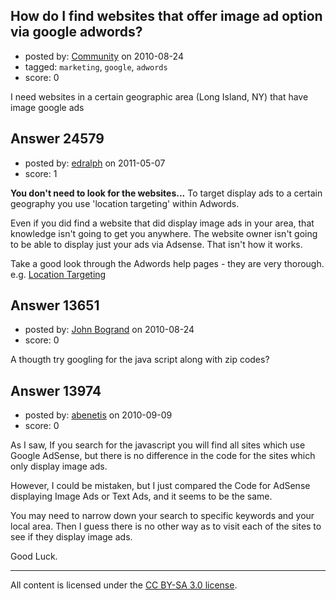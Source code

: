 ## How do I find websites that offer image ad option via google adwords?

- posted by: [Community](https://stackexchange.com/users/-1/-1-community) on 2010-08-24
- tagged: `marketing`, `google`, `adwords`
- score: 0

I need websites in a certain geographic area (Long Island, NY) that have image google ads 


## Answer 24579

- posted by: [edralph](https://stackexchange.com/users/-1/9362-edralph) on 2011-05-07
- score: 1

<p><strong>You don't need to look for the websites...</strong>  To target display ads to a certain geography you use 'location targeting' within Adwords.</p>

<p>Even if you did find a website that did display image ads in your area, that knowledge isn't going to get you anywhere.  The website owner isn't going to be able to display just your ads via Adsense.  That isn't how it works.  </p>

<p>Take a good look through the Adwords help pages - they are very thorough.  e.g. <a href="https://adwords.google.com/support/aw/bin/answer.py?hl=en&amp;answer=164891" rel="nofollow">Location Targeting</a></p>



## Answer 13651

- posted by: [John Bogrand](https://stackexchange.com/users/-1/3577-john-bogrand) on 2010-08-24
- score: 0

A thougth try googling for the java script along with zip codes?


## Answer 13974

- posted by: [abenetis](https://stackexchange.com/users/-1/3397-abenetis) on 2010-09-09
- score: 0

As I saw, If you search for the javascript you will find all sites which use Google AdSense, but there is no difference in the code for the sites which only display image ads. 

However, I could be mistaken, but I just compared the Code for AdSense displaying Image Ads or Text Ads, and it seems to be the same.

You may need to narrow down your search to specific keywords and your local area. Then I guess there is no other way as to visit each of the sites to see if they display image ads.

Good Luck.




---

All content is licensed under the [CC BY-SA 3.0 license](https://creativecommons.org/licenses/by-sa/3.0/).
